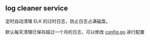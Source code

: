 ## log cleaner service

定时自动清理 ELK 的过时日志，防止日志占满磁盘。

默认每天清理已保存超过一个月的日志，可以修改 [config.go](./config.go) 进行配置